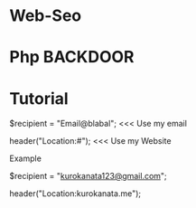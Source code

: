 # Web-Seo

# Php BACKDOOR

# Tutorial
$recipient = "Email@blabal"; <<< Use my email

header("Location:#"); <<< Use my Website

Example

$recipient = "kurokanata123@gmail.com";

header("Location:kurokanata.me");
